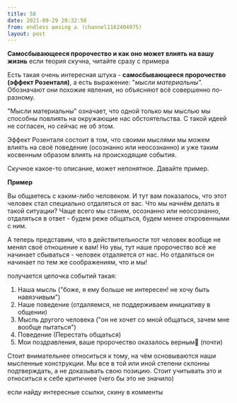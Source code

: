 ```yaml
---
title: 58
date: 2021-09-29 20:32:58
from: endless шизing ⍼ (channel1162404975)
layout: post
---
```


**Самосбывающееся пророчество и как оно может влиять на вашу жизнь**
если теория скучна, читайте сразу с примера

Есть такая очень интересная штука - **самосбывающееся пророчество (эффект Розенталя)**, а есть выражение: "*мысли материальны".* 
Обозначают они похожие явления, но объясняют всё совершенно по-разному.

"Мысли материальны" означает, что одной только мы мыслью мы способны повлиять на окружающие нас обстоятельства. С такой идеей не согласен, но сейчас не об этом.

Эффект Розенталя состоит в том, что своими мыслями мы можем влиять на своё поведение (осознанно или неосознанно) и уже таким косвенным образом влиять на происходящие события. 

Скучное какое-то описание, может непонятное. Давайте пример.

**Пример**

Вы общаетесь с каким-либо человеком. И тут вам показалось, что этот человек стал специально отдаляться от вас. Что мы начнём делать в такой ситуации? Чаще всего мы станем, осознанно или неосознанно, отдаляться в ответ - будем реже общаться, будем менее откровенными с ним.

А теперь представим, что в действительности тот человек вообще не менял своё отношение к вам! Но увы, тут наше пророчество всё же начинает сбываться - человек отдаляется от нас. Но отдаляться он начинает по тем же соображениям, что и мы!

получается цепочка событий такая:
 
1. Наша мысль ("боже, я ему больше не интересен! не хочу быть навязчивым")
2. Наше поведение (отдаляемся, не поддерживаем инициативу в общении)
3. Мысль другого человека ("он не хочет со мной общаться, зачем мне вообще пытаться")
4. Поведение (Перестать общаться)
5. Мои поздравления, ваше пророчество оказалось верным🎉 (почти)

Стоит внимательнее относиться к тому, на чём основываются наши мысленные конструкции. Мы все в той или иной степени склонны подтверждать, а не доказывать свою позицию. Стоит учитывать это и относиться к себе критичнее (чего бы это не значило)

если найду интересные ссылки, скину в комменты
